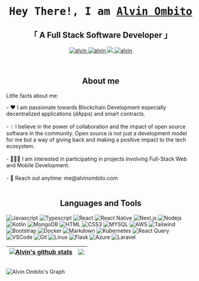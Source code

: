 

<!-- Intro  -->

<h1 align="center">
        <samp> Hey There!, I am
                <b><a target="_blank" href="https://portfolio101-alvin.vercel.app/">Alvin Ombito</a></b>
        </samp>
</h1>
<p align="center"> 
  <samp>
    <h2 align="center">
    「 A Full Stack Software Developer 」
    </h2>
  </samp>

<p align="center">
 <a href="https://alvinombito.com" target="blank">
  <img src="https://img.shields.io/badge/Portfolio-DC143C?style=for-the-badge&logo=hackthebox&logoColor=white" alt="alvin" />
 </a>
 <a href="https://linkedin.com/in/alvinombito" target="_blank">
  <img src="https://img.shields.io/badge/LinkedIn-0077B5?style=for-the-badge&logo=linkedin&logoColor=white" alt="alvin"/>
 </a>
 <a href="https://twitter.com/cashandcash" target="_blank">
  <img src="https://img.shields.io/badge/-000000?style=for-the-badge&logo=X&logoColor=white" />
 </a>
 <a href="https://leetcode.com/Ombito/" target="_blank">
  <img src="https://img.shields.io/badge/Leetcode-F0DB4F?style=for-the-badge&logo=leetcode&logoColor=white" alt="alvin" />
 </a> 
</p>
</p>
<br />

<!-- About Section -->
 <h2 align="center">About me</h2>
 
 <p>Little facts about me:</p>
<p>
 - ❤️ I am passionate towards Blockchain Development especially decentralized applications (dApps) and smart contracts. <br/><br/>
 - 💡 I believe in the power of collaboration and the impact of open source software in the community. Open source is not just a development model for me but a way of giving back and making a             positive impact to the tech ecosystem.<br/><br/>
 - 👨🏾‍💻 I am interested in participating in projects involving Full-Stack Web and Mobile Development.<br/><br/>
 - 📧  Reach out anytime: me@alvinombito.com<br/><br/>
</p>


<h2 align="center">Languages and Tools</h2>

![Javascript](https://img.shields.io/badge/Javascript-F0DB4F?style=for-the-badge&labelColor=black&logo=javascript&logoColor=F0DB4F)
![Typescript](https://img.shields.io/badge/Typescript-007acc?style=for-the-badge&labelColor=black&logo=typescript&logoColor=007acc)
![React](https://img.shields.io/badge/-React-61DBFB?style=for-the-badge&labelColor=black&logo=react&logoColor=61DBFB)
![React Native](https://img.shields.io/badge/React_Native-20232A?style=for-the-badge&logo=react&logoColor=61DAFB)
![Next.js](https://img.shields.io/badge/next.js-F0DB4F?style=for-the-badge&logo=nextdotjs&logoColor=white)
![Nodejs](https://img.shields.io/badge/Nodejs-3C873A?style=for-the-badge&labelColor=black&logo=node.js&logoColor=3C873A)
![Kotlin](https://img.shields.io/badge/Kotlin-000000?style=for-the-badge&logo=kotlinlogoColor=white)
![MongoDB](https://img.shields.io/badge/MongoDB-4EA94B?style=for-the-badge&logo=mongodb&logoColor=white)
![HTML](https://img.shields.io/badge/HTML5-E34F26?style=for-the-badge&logo=html5&logoColor=white)
![CSS3](https://img.shields.io/badge/CSS3-1572B6?style=for-the-badge&logo=css3&logoColor=white)
![MYSQL](https://img.shields.io/badge/MYSQL-CC6699?style=for-the-badge&logo=mysql&logoColor=white)
![AWS](https://img.shields.io/badge/AWS-0170FE?style=for-the-badge&logo=aws&logoColor=white)
![Tailwind](https://img.shields.io/badge/Tailwind_CSS-092749?style=for-the-badge&logo=tailwindcss&logoColor=06B6D4&labelColor=000000)
![Bootstrap](https://img.shields.io/badge/Bootstrap-563D7C?style=for-the-badge&logo=bootstrap&logoColor=white)
![Docker](https://img.shields.io/badge/docker-2E7EEA?style=for-the-badge&logo=docker&logoColor=white)
![Markdown](https://img.shields.io/badge/Markdown-000000?style=for-the-badge&logo=markdown&logoColor=white)
![Kubernetes](https://img.shields.io/badge/Kubernetes-593D88?style=for-the-badge&logo=kubernetes&logoColor=white)
![React Query](https://img.shields.io/badge/-React_Query-FF4154?style=for-the-badge&logo=react%20query&logoColor=white)
![VSCode](https://img.shields.io/badge/Visual_Studio-0078d7?style=for-the-badge&logo=visual%20studio&logoColor=white)
![Git](https://img.shields.io/badge/Git-F05032?style=for-the-badge&logo=git&logoColor=white)
![Linux](https://img.shields.io/badge/linux-F0DB4F?style=for-the-badge&logo=linux&logoColor=white)
![Flask](https://img.shields.io/badge/flask-000000??style=for-the-badge&logo=flask&logoColor=white)
![Azure](https://img.shields.io/badge/azure-2E7EEA?style=for-the-badge&logo=azure&logoColor=white)
![Laravel](https://img.shields.io/badge/laravel-FF4154?style=for-the-badge&logo=laravel&logoColor=white) 

<!-- <p align="left">
  <a href="https://github.com/alsiam?tab=repositories" target="_blank"><img alt="All Repositories" title="All Repositories" src="https://img.shields.io/badge/-All%20Repos-2962FF?style=for-the-badge&logo=koding&logoColor=white"/></a>
</p>-->

| <a href="https://github.com/Ombito/github-readme-stats"><img align="center" src="https://github-readme-stats.vercel.app/api?username=Ombito&show_icons=true&include_all_commits=true&theme=react&border_color=7F3FBF&bg_color=0D1117&title_color=F85D7F&icon_color=F8D866" alt="Alvin's github stats" /></a> | <a href="https://github.com/Ombito/github-readme-stats"><img align="center" src="https://github-readme-stats.vercel.app/api/top-langs/?username=Ombito&layout=compact&theme=react&border_color=7F3FBF&bg_color=0D1117&title_color=F85D7F&icon_color=F8D866"  /></a> |
| ------------- | ------------- |


<p align="center">
  <a href="https://github.com/Ombito">
    <img src="https://github-readme-streak-stats.herokuapp.com/?user=alsiam&theme=radical&border=7F3FBF&background=0D1117" alt=""/>
  </a>
</p>
<!--
<div style="display: flex; flex-wrap: wrap;">
  <img style="height: 200px; width="100px;" src="https://github-readme-stats.vercel.app/api/top-langs?username=Ombito&theme=react&border_color=7F3FBF&bg_color=0D1117&title_color=F85D7F&icon_color=F8D866&show_icons=true&locale=en&layout=compact" alt="efgh" />
  <img style="height: 200px; width="100px;" src="https://github-readme-stats.vercel.app/api?username=Ombito&theme=react&border_color=7F3FBF&bg_color=0D1117&title_color=F85D7F&icon_color=F8D866&show_icons=true&locale=en" alt="efgh" />
</div>
-->

<!--<p align="center">
  <a href="https://github.com/Ombito">
    <img src="https://github-profile-summary-cards.vercel.app/api/cards/profile-details?username=Ombito&theme=radical" alt="Al Siam's GitHub Contribution"/>
  </a>
</p>
<a> 
    <a href="https://github.com/Ombito"><img alt="Alvin Ombito's Github Stats" src="https://denvercoder1-github-readme-stats.vercel.app/api?username=Ombito&show_icons=true&count_private=true&theme=react&border_color=7F3FBF&bg_color=0D1117&title_color=F85D7F&icon_color=F8D866" /></a>
  <a href="https://github.com/Ombito"><img alt="Alvin Ombito's Top Languages" src="https://denvercoder1-github-readme-stats.vercel.app/api/top-langs/?username=Ombito&langs_count=8&layout=compact&theme=react&border_color=7F3FBF&bg_color=0D1117&title_color=F85D7F&icon_color=F8D866" /></a>
</a>

-->
![Alvin Ombito's Graph](https://github-readme-activity-graph.vercel.app/graph?username=Ombito&custom_title=Alvin%20Ombito's%20GitHub%20Activity%20Graph&bg_color=0D1117&color=7F3FBF&line=7F3FBF&point=7F3FBF&area_color=FFFFFF&title_color=FFFFFF&area=true)

<!--<p><img align="left" src="https://github-readme-stats.vercel.app/api/top-langs?username=Ombito&theme=react&border_color=7F3FBF&bg_color=0D1117&title_color=F85D7F&icon_color=F8D866"&show_icons=true&locale=en&layout=compact" alt="efgh" //></p>

<p>&nbsp;<img align="center" src="https://github-readme-stats.vercel.app/api?username=Ombito&theme=react&border_color=7F3FBF&bg_color=0D1117&title_color=F85D7F&icon_color=F8D866"&show_icons=true&locale=en" alt="efgh" /></p>-->




<!-- ![Profile Views](https://komarev.com/ghpvc/?username=Ombito&color=green)-->



